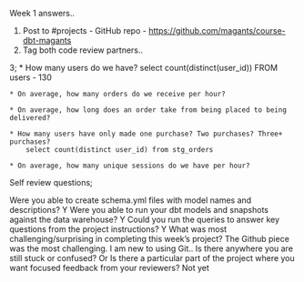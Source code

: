 Week 1 answers..

1. Post to #projects - GitHub repo - https://github.com/magants/course-dbt-magants
2. Tag both code review partners..

3;
    * How many users do we have? 
        select count(distinct(user_id)) FROM users - 130

    * On average, how many orders do we receive per hour?

    * On average, how long does an order take from being placed to being delivered?

    * How many users have only made one purchase? Two purchases? Three+ purchases?
        select count(distinct user_id) from stg_orders

    * On average, how many unique sessions do we have per hour?

 
Self review questions;

Were you able to create schema.yml files with model names and descriptions? Y
Were you able to run your dbt models and snapshots against the data warehouse? Y
Could you run the queries to answer key questions from the project instructions? Y
What was most challenging/surprising in completing this week’s project? The Github piece was the most challenging. I am new to using Git..
Is there anywhere you are still stuck or confused? Or Is there a particular part of the project where you want focused feedback from your reviewers? Not yet